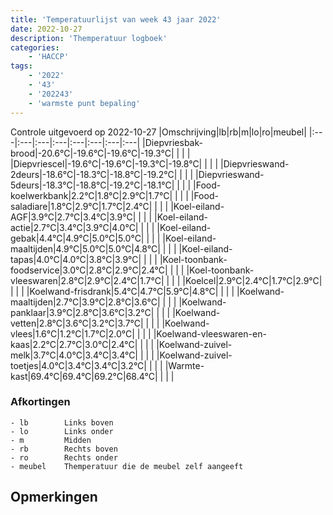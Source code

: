 ```yaml
---
title: 'Temperatuurlijst van week 43 jaar 2022'
date: 2022-10-27
description: 'Themperatuur logboek'
categories:
    - 'HACCP'
tags:
    - '2022'
    - '43'
    - '202243'
    - 'warmste punt bepaling'
---
```

Controle uitgevoerd op 2022-10-27
|Omschrijving|lb|rb|m|lo|ro|meubel|
|:---|:---|:---|:---|:---|:---|:---|:---|
|Diepvriesbak-brood|-20.6°C|-19.6°C|-19.6°C|-19.3°C| | | |
|Diepvriescel|-19.6°C|-19.6°C|-19.3°C|-19.8°C| | | |
|Diepvrieswand-2deurs|-18.6°C|-18.3°C|-18.8°C|-19.2°C| | | |
|Diepvrieswand-5deurs|-18.3°C|-18.8°C|-19.2°C|-18.1°C| | | |
|Food-koelwerkbank|2.2°C|1.8°C|2.9°C|1.7°C| | | |
|Food-saladiare|1.8°C|2.9°C|1.7°C|2.4°C| | | |
|Koel-eiland-AGF|3.9°C|2.7°C|3.4°C|3.9°C| | | |
|Koel-eiland-actie|2.7°C|3.4°C|3.9°C|4.0°C| | | |
|Koel-eiland-gebak|4.4°C|4.9°C|5.0°C|5.0°C| | | |
|Koel-eiland-maaltijden|4.9°C|5.0°C|5.0°C|4.8°C| | | |
|Koel-eiland-tapas|4.0°C|4.0°C|3.8°C|3.9°C| | | |
|Koel-toonbank-foodservice|3.0°C|2.8°C|2.9°C|2.4°C| | | |
|Koel-toonbank-vleeswaren|2.8°C|2.9°C|2.4°C|1.7°C| | | |
|Koelcel|2.9°C|2.4°C|1.7°C|2.9°C| | | |
|Koelwand-frisdrank|5.4°C|4.7°C|5.9°C|4.8°C| | | |
|Koelwand-maaltijden|2.7°C|3.9°C|2.8°C|3.6°C| | | |
|Koelwand-panklaar|3.9°C|2.8°C|3.6°C|3.2°C| | | |
|Koelwand-vetten|2.8°C|3.6°C|3.2°C|3.7°C| | | |
|Koelwand-vlees|1.6°C|1.2°C|1.7°C|2.0°C| | | |
|Koelwand-vleeswaren-en-kaas|2.2°C|2.7°C|3.0°C|2.4°C| | | |
|Koelwand-zuivel-melk|3.7°C|4.0°C|3.4°C|3.4°C| | | |
|Koelwand-zuivel-toetjes|4.0°C|3.4°C|3.4°C|3.2°C| | | |
|Warmte-kast|69.4°C|69.4°C|69.2°C|68.4°C| | | |

### Afkortingen
    - lb        Links boven
    - lo        Links onder
    - m         Midden
    - rb        Rechts boven
    - ro        Rechts onder
    - meubel    Themperatuur die de meubel zelf aangeeft

## Opmerkingen


